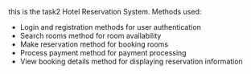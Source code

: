 this is the task2 Hotel Reservation System.
Methods used:

- Login and registration methods for user authentication
- Search rooms method for room availability
- Make reservation method for booking rooms
- Process payment method for payment processing
- View booking details method for displaying reservation information

